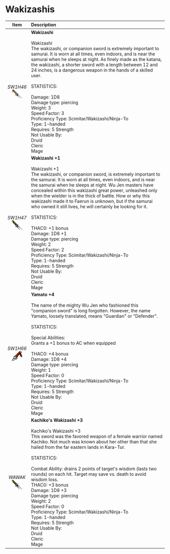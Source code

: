 
# Wakizashis
| Item | Description |
| :-------: | :-------  |
| *SW1H46*<br />![Icon](../Images/SW1H46.png "Wakizashi") | **Wakizashi**<br /><br />Wakizashi<br />The wakizashi, or companion sword is extremely important to samurai.  It is worn at all times, even indoors, and is near the samurai when he sleeps at night.  As finely made as the katana, the wakizashi, a shorter sword with a length between 12 and 24 inches, is a dangerous weapon in the hands of a skilled user.<br /><br />STATISTICS:<br /><br />Damage:  1D8<br />Damage type:  piercing<br />Weight:  3<br />Speed Factor: 3<br />Proficiency Type: Scimitar/Wakizashi/Ninja-To<br />Type:  1-handed<br />Requires: 5 Strength<br />Not Usable By:<br /> Druid<br /> Cleric<br /> Mage<br />|
| *SW1H47*<br />![Icon](../Images/SW1H47.png "Wakizashi +1") | **Wakizashi +1**<br /><br />Wakizashi +1<br />The wakizashi, or companion sword, is extremely important to the samurai.  It is worn at all times, even indoors, and is near the samurai when he sleeps at night.  Wu Jen masters have concealed within this wakizashi great power, unleashed only when the wielder is in the thick of battle.  How or why this wakizashi made it to Faerun is unknown, but if the samurai who owned it still lives, he will certainly be looking for it.<br /><br />STATISTICS:<br /><br />THAC0: +1 bonus<br />Damage:  1D8 +1<br />Damage type:  piercing<br />Weight:  2<br />Speed Factor: 2<br />Proficiency Type: Scimitar/Wakizashi/Ninja-To<br />Type:  1-handed<br />Requires: 5 Strength<br />Not Usable By:<br /> Druid<br /> Cleric<br /> Mage|
| *SW1H66*<br />![Icon](../Images/SW1H66.png "Yamato +4") | **Yamato +4**<br /><br />The name of the mighty Wu Jen who fashioned this "companion sword" is long forgotten.  However, the name Yamato, loosely translated, means "Guardian" or "Defender".<br /><br />STATISTICS:<br /><br />Special Abilities:<br />   Grants a +1 bonus to AC when equipped<br /><br />THAC0: +4 bonus<br />Damage:  1D8 +4<br />Damage type:  piercing<br />Weight:  1<br />Speed Factor: 0<br />Proficiency Type: Scimitar/Wakizashi/Ninja-To<br />Type:  1-handed<br />Requires: 5 Strength<br />Not Usable By:<br /> Druid<br /> Cleric<br /> Mage|
| *WAWAK*<br />![Icon](../Images/WAWAK.png "Kachiko's Wakizashi +3") | **Kachiko's Wakizashi +3**<br /><br />Kachiko's Wakizashi +3<br />This sword was the favored weapon of a female warrior named Kachiko.  Not much was known about her other than that she hailed from the far eastern lands in Kara-Tur.<br /><br />STATISTICS:<br /><br />Combat Ability: drains 2 points of target's wisdom (lasts two rounds) on each hit. Target may save vs. death to avoid wisdom loss.<br />THAC0: +3 bonus<br />Damage:  1D8 +3<br />Damage type:  piercing<br />Weight:  2<br />Speed Factor: 0<br />Proficiency Type: Scimitar/Wakizashi/Ninja-To<br />Type:  1-handed<br />Requires: 5 Strength<br />Not Usable By:<br /> Druid<br /> Cleric<br /> Mage|
